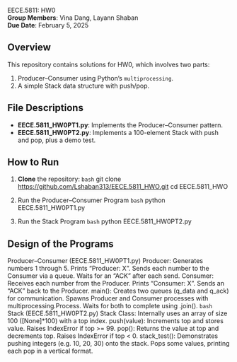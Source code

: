  EECE.5811: HW0  
**Group Members**: Vina Dang, Layann Shaban  
**Due Date**: February 5, 2025  

## Overview
This repository contains solutions for HW0, which involves two parts:
1. Producer–Consumer using Python’s `multiprocessing`.
2. A simple Stack data structure with push/pop.

## File Descriptions
- **EECE.5811_HW0PT1.py**: Implements the Producer–Consumer pattern.
- **EECE.5811_HW0PT2.py**: Implements a 100-element Stack with push and pop, plus a demo test.

## How to Run
1. **Clone** the repository:
   ```bash```
   git clone https://github.com/Lshaban313/EECE.5811_HWO.git
   cd EECE.5811_HWO

2. Run the Producer–Consumer Program
 ```bash```
  python EECE.5811_HW0PT1.py


4. Run the Stack Program
```bash```
python EECE.5811_HW0PT2.py

## Design of the Programs

 Producer–Consumer (EECE.5811_HW0PT1.py)
 Producer:
Generates numbers 1 through 5.
Prints “Producer: X”.
Sends each number to the Consumer via a queue.
Waits for an “ACK” after each send.
Consumer:
Receives each number from the Producer.
Prints “Consumer: X”.
Sends an “ACK” back to the Producer.
main():
Creates two queues (q_data and q_ack) for communication.
Spawns Producer and Consumer processes with multiprocessing.Process.
Waits for both to complete using .join().
```bash```
Stack (EECE.5811_HW0PT2.py)
Stack Class:
Internally uses an array of size 100 ([None]*100) with a top index.
push(value): Increments top and stores value. Raises IndexError if top >= 99.
pop(): Returns the value at top and decrements top. Raises IndexError if top < 0.
stack_test():
Demonstrates pushing integers (e.g. 10, 20, 30) onto the stack.
Pops some values, printing each pop in a vertical format.
